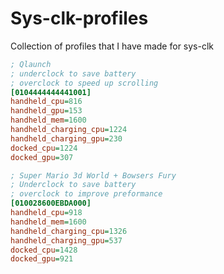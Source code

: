 # Sys-clk-profiles
Collection of profiles that I have made for sys-clk

```ini
; Qlaunch 
; underclock to save battery
; overclock to speed up scrolling 
[0104444444441001]
handheld_cpu=816
handheld_gpu=153
handheld_mem=1600
handheld_charging_cpu=1224
handheld_charging_gpu=230
docked_cpu=1224
docked_gpu=307
```

```ini
; Super Mario 3d World + Bowsers Fury
; Underclock to save battery
; overclock to improve preformance
[010028600EBDA000]
handheld_cpu=918
handheld_mem=1600
handheld_charging_cpu=1326
handheld_charging_gpu=537
docked_cpu=1428
docked_gpu=921
```
